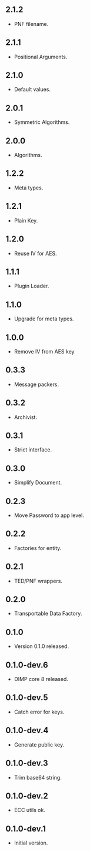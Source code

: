 ## 2.1.2

- PNF filename.

## 2.1.1

- Positional Arguments.

## 2.1.0

- Default values.

## 2.0.1

- Symmetric Algorithms.

## 2.0.0

- Algorithms.

## 1.2.2

- Meta types.

## 1.2.1

- Plain Key.

## 1.2.0

- Reuse IV for AES.

## 1.1.1

- Plugin Loader.

## 1.1.0

- Upgrade for meta types.

## 1.0.0

- Remove IV from AES key

## 0.3.3

- Message packers.

## 0.3.2

- Archivist.

## 0.3.1

- Strict interface.

## 0.3.0

- Simplify Document.

## 0.2.3

- Move Password to app level.

## 0.2.2

- Factories for entity.

## 0.2.1

- TED/PNF wrappers.

## 0.2.0

- Transportable Data Factory.

## 0.1.0

- Version 0.1.0 released.

## 0.1.0-dev.6

- DIMP core 8 released.

## 0.1.0-dev.5

- Catch error for keys.

## 0.1.0-dev.4

- Generate public key.

## 0.1.0-dev.3

- Trim base64 string.

## 0.1.0-dev.2

- ECC utils ok.

## 0.1.0-dev.1

- Initial version.
